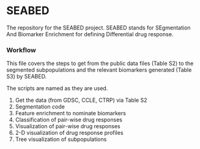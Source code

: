 # SEABED
The repository for the SEABED project. SEABED stands for SEgmentation And Biomarker Enrichment for defining Differential drug response.

### Workflow

This file covers the steps to get from the public data files (Table S2) to the segmented subpopulations and the relevant biomarkers generated (Table S3) by SEABED.

The scripts are named as they are used.

1. Get the data (from GDSC, CCLE, CTRP) via Table S2 
2. Segmentation code 
3. Feature enrichment to nominate biomarkers
4. Classification of pair-wise drug responses
5. Visualization of pair-wise drug responses
6. 2-D visualization of drug response profiles
7. Tree visualization of subpopulations
